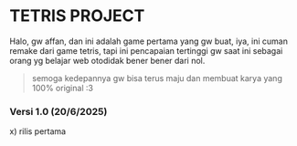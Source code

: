 # TETRIS PROJECT

Halo, gw affan, dan ini adalah game pertama yang gw buat, iya, ini cuman remake dari game tetris, tapi ini pencapaian tertinggi gw saat ini sebagai orang yg belajar web otodidak bener bener dari nol.
>semoga kedepannya gw bisa terus maju dan membuat karya yang 100% original :3

### Versi 1.0 (20/6/2025)
x) rilis pertama
